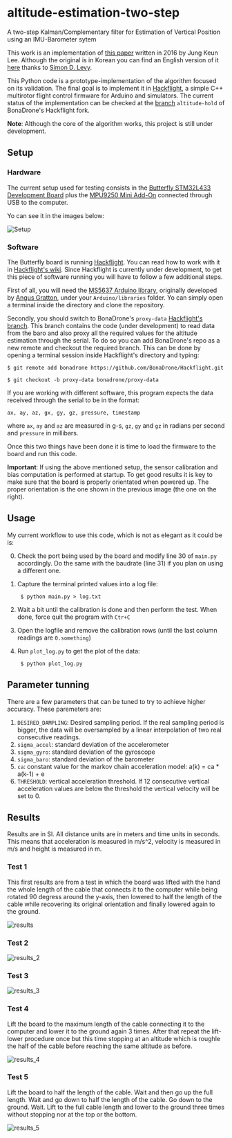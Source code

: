 # altitude-estimation-two-step
A two-step Kalman/Complementary filter for Estimation of Vertical Position using an IMU-Barometer sytem

This work is an implementation of [this paper](http://www.koreascience.or.kr/article/ArticleFullRecord.jsp?cn=HSSHBT_2016_v25n3_202) written in 2016 by Jung Keun Lee. Although the original is in Korean you can find an English version of it [here](https://home.wlu.edu/~levys/TwoStepFilter.pdf) thanks to [Simon D. Levy](http://home.wlu.edu/~levys/).

This Python code is a prototype-implementation of the algorithm focused on its validation. The final goal is to implement it in [Hackflight](https://github.com/simondlevy/Hackflight), a simple C++ multirotor flight control firmware for Arduino and simulators. The current status of the implementation can be checked at the [branch](https://github.com/BonaDrone/Hackflight/tree/altitude-hold) `altitude-hold` of BonaDrone's Hackflight fork. 

**Note**: Although the core of the algorithm works, this project is still under development.

## Setup

### Hardware

The current setup used for testing consists in the [Butterfly STM32L433 Development Board](https://www.tindie.com/products/TleraCorp/butterfly-stm32l433-development-board/) plus the [MPU9250 Mini Add-On](https://www.tindie.com/products/onehorse/mpu9250-teensy-3x-add-on-shields/) connected through USB to the computer.

Yo can see it in the images below:

![Setup](https://github.com/juangallostra/altitude-estimation-two-step/blob/master/images/bottom_top.png)

### Software

The Butterfly board is running [Hackflight](https://github.com/simondlevy/Hackflight). You can read how to work with it in [Hackflight's wiki](https://github.com/simondlevy/Hackflight/wiki). Since Hackflight is currently under development, to get this piece of software running you will have to follow a few additional steps.

First of all, you will need the [MS5637 Arduino library](https://github.com/BonaDrone/MS5637), originally developed by [Angus Gratton](https://github.com/projectgus), under your `Arduino/libraries` folder. Yo can simply open a terminal inside the directory and clone the repository.

Secondly, you should switch to BonaDrone's `proxy-data` [Hackflight's branch](https://github.com/BonaDrone/Hackflight/tree/proxy-data). This branch contains the code (under development) to read data from the baro and also proxy all the required values for the altitude estimation through the serial. To do so you can add BonaDrone's repo as a new remote and checkout the required branch. This can be done by opening a terminal session inside Hackflight's directory and typing:

`$ git remote add bonadrone https://github.com/BonaDrone/Hackflight.git`

`$ git checkout -b proxy-data bonadrone/proxy-data`

If you are working with different software, this program expects the data received through the serial to be in the format:

`ax, ay, az, gx, gy, gz, pressure, timestamp`

where `ax`, `ay` and `az` are measured in g-s, `gz`, `gy` and `gz` in radians per second and `pressure` in millibars. 

Once this two things have been done it is time to load the firmware to the board and run this code.

**Important**: If using the above mentioned setup, the sensor calibration and bias computation is performed at startup. To get good results it is key to make sure that the board is properly orientated when powered up. The proper orientation is the one shown in the previous image (the one on the right).

## Usage 

My current workflow to use this code, which is not as elegant as it could be is:

0. Check the port being used by the board and modify line 30 of `main.py` accordingly. Do the same with the baudrate (line 31) if you plan on using a different one.

1. Capture the terminal printed values into a log file:

		$ python main.py > log.txt

2. Wait a bit until the calibration is done and then perform the test. When done, force quit the program with `Ctr+C`

3. Open the logfile and remove the calibration rows (until the last column readings are `0.something`)

4. Run `plot_log.py` to get the plot of the data:

		$ python plot_log.py 


## Parameter tunning

There are a few parameters that can be tuned to try to achieve higher accuracy. These paremeters are:

1. `DESIRED_DAMPLING`: Desired sampling period. If the real sampling period is bigger, the data will be oversampled by a linear interpolation of two real consecutive readings.
2. `sigma_accel`: standard deviation of the accelerometer
3. `sigma_gyro`: standard deviation of the gyroscope
4. `sigma_baro`: standard deviation of the barometer
5. `ca`:  constant value for the markov chain acceleration model: a(k) = ca * a(k-1) + e
6. `THRESHOLD`: vertical acceleration threshold. If 12 consecutive vertical acceleration values are below the threshold the vertical velocity will be set to 0.


## Results

Results are in  SI. All distance units are in meters and time units in seconds. This means that acceleration is measured in m/s^2, velocity is measured in m/s and height is measured in m.

### Test 1

This first results are from a test in which the board was lifted with the hand the whole length of the cable that connects it to the computer while being rotated 90 degress around the y-axis, then lowered to half the length of the cable while recovering its original orientation and finally lowered again to the ground.

![results](https://github.com/juangallostra/altitude-estimation-two-step/blob/master/results/log.png)

### Test 2

![results_2](https://github.com/juangallostra/altitude-estimation-two-step/blob/master/results/log_2.png)

### Test 3

![results_3](https://github.com/juangallostra/altitude-estimation-two-step/blob/master/results/log_3.png)

### Test 4

Lift the board to the maximum length of the cable connecting it to the computer and lower it to the ground again 3 times. After that repeat the lift-lower procedure once but this time stopping at an altitude which is roughle the half of the cable before reaching the same altitude as before.

![results_4](https://github.com/juangallostra/altitude-estimation-two-step/blob/master/results/log_4.png)

### Test 5

Lift the board to half the length of the cable. Wait and then go up the full length. Wait and go down to half the length of the cable. Go down to the ground. Wait. Lift to the full cable length and lower to the ground three times without stopping nor at the top or the bottom.

![results_5](https://github.com/juangallostra/altitude-estimation-two-step/blob/master/results/log_5.png)

